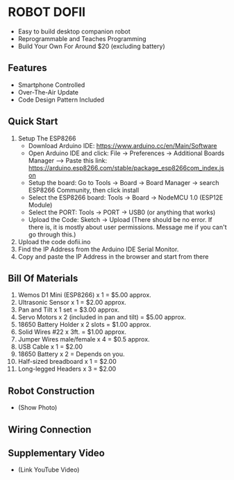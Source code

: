 # ROBOT DOFII
* Easy to build desktop companion robot
* Reprogrammable and Teaches Programming
* Build Your Own For Around $20 (excluding battery)
## Features
* Smartphone Controlled
* Over-The-Air Update
* Code Design Pattern Included

## Quick Start
1. Setup The ESP8266
    * Download Arduino IDE: https://www.arduino.cc/en/Main/Software
    * Open Arduino IDE and click: File -> Preferences -> Additional Boards Manager --> Paste this     link: https://arduino.esp8266.com/stable/package_esp8266com_index.json
    * Setup the board: Go to Tools -> Board -> Board Manager -> search ESP8266 Community, then click install
    * Select the ESP8266 board: Tools -> Board -> NodeMCU 1.0 (ESP12E Module)
    * Select the PORT: Tools -> PORT -> USB0 (or anything that works)
    * Upload the Code: Sketch -> Upload (There should be no error. If there is, it is mostly about user permissions. Message me if you can't go through this.)
2. Upload the code dofii.ino
3. Find the IP Address from the Arduino IDE Serial Monitor. 
3. Copy and paste the IP Address in the browser and start from there

## Bill Of Materials
1. Wemos D1 Mini (ESP8266) x 1  = $5.00 approx.
2. Ultrasonic Sensor x 1  = $2.00 approx.
3. Pan and Tilt x 1 set = $3.00 approx.
4. Servo Motors x 2 (included in pan and tilt) = $5.00 approx.
5. 18650 Battery Holder x 2 slots = $1.00 approx.
6. Solid Wires #22 x 3ft. = $1.00 approx.
7. Jumper Wires male/female x 4 = $0.5 approx. 
8. USB Cable x 1 = $2.00
9. 18650 Battery x 2 = Depends on you. 
10. Half-sized breadboard x 1 = $2.00 
11. Long-legged Headers x 3 = $2.00


## Robot Construction
* (Show Photo)

## Wiring Connection

## Supplementary Video
* (Link YouTube Video)